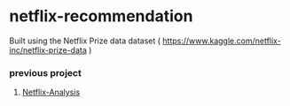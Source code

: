 # netflix-recommendation
Built using the Netflix Prize data dataset ( https://www.kaggle.com/netflix-inc/netflix-prize-data )

### previous project
 1. [Netflix-Analysis]

[Netflix-Analysis]: https://github.com/Ragnarstefanss/Netflix-Analysis
